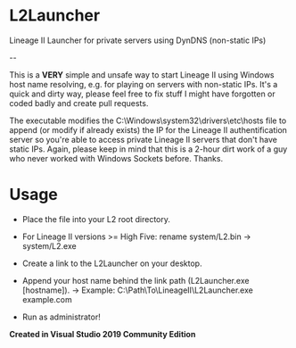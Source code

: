 # L2Launcher
Lineage II Launcher for private servers using DynDNS (non-static IPs)

-- 

This is a **VERY** simple and unsafe way to start Lineage II using Windows host name resolving, e.g. for playing on servers with non-static IPs.
It's a quick and dirty way, please feel free to fix stuff I might have forgotten or coded badly and create pull requests.

The executable modifies the C:\Windows\system32\drivers\etc\hosts file to append (or modify if already exists) the IP
for the Lineage II authentification server so you're able to access private Lineage II servers that don't have static IPs.
Again, please keep in mind that this is a 2-hour dirt work of a guy who never worked with Windows Sockets before. Thanks.

# Usage

- Place the file into your L2 root directory.
- For Lineage II versions >= High Five: rename system/L2.bin -> system/L2.exe
- Create a link to the L2Launcher on your desktop. 
- Append your host name behind the link path (L2Launcher.exe [hostname]).
	-> Example: C:\Path\To\LineageII\L2Launcher.exe example.com

- Run as administrator!

**Created in Visual Studio 2019 Community Edition**
